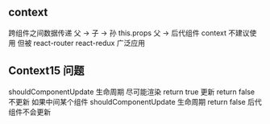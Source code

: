 ## context
  跨组件之间数据传递
  父 -> 子 -> 孙   this.props
  父 -> 后代组件   context
  不建议使用  但被 react-router react-redux 广泛应用

## Context15 问题
  shouldComponentUpdate 生命周期
  尽可能渲染
  return true 更新
  return false 不更新
  如果中间某个组件 shouldComponentUpdate 生命周期 return false 后代组件不会更新